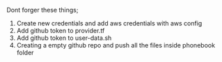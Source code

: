 Dont forger these things;
1. Create new credentials and add aws credentials with aws config
2. Add github token to provider.tf
3. Add github token to user-data.sh
4. Creating a empty github repo and push all the files inside phonebook folder 
